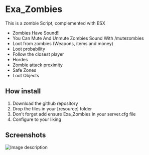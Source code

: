 # Exa_Zombies
This is a zombie Script, complemented with ESX
* Zombies Have Sound!!
* You Can Mute And Unmute Zombies Sound With /mutezombies
* Loot from zombies (Weapons, items and money)
* Loot probability
* Follow the closest player
* Hordes
* Zombie attack proximity
* Safe Zones
* Loot Objects

## How install
1. Download the github repository
2. Drop the files in your [resource] folder
3. Don't forget add ensure Exa_Zombies in your server.cfg file
4. Configure to your liking

## Screenshots
![Image description](https://i.imgur.com/D5DvLeg.png)
